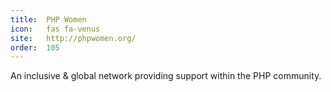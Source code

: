 ```yaml
---
title:  PHP Women                 
icon:   fas fa-venus             
site:   http://phpwomen.org/
order:  105                                
---
```


An inclusive & global network providing support within the PHP community.
